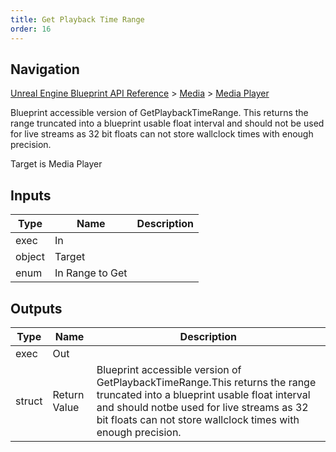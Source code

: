 ```yaml
---
title: Get Playback Time Range
order: 16
---
```

## Navigation

[Unreal Engine Blueprint API Reference](https://dev.epicgames.com/documentation/en-us/unreal-engine/BlueprintAPI) > [Media](https://dev.epicgames.com/documentation/en-us/unreal-engine/BlueprintAPI/Media) > [Media Player](https://dev.epicgames.com/documentation/en-us/unreal-engine/BlueprintAPI/Media/MediaPlayer)

Blueprint accessible version of GetPlaybackTimeRange.
This returns the range truncated into a blueprint usable float interval and should not
be used for live streams as 32 bit floats can not store wallclock times with enough precision.

Target is Media Player

## Inputs

| Type | Name | Description |
| --- | --- | --- |
| exec | In |  |
| object | Target |  |
| enum | In Range to Get |  |

## Outputs

| Type | Name | Description |
| --- | --- | --- |
| exec | Out |  |
| struct | Return Value | Blueprint accessible version of GetPlaybackTimeRange.This returns the range truncated into a blueprint usable float interval and should notbe used for live streams as 32 bit floats can not store wallclock times with enough precision. |
